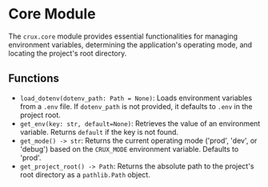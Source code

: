# Core Module

The `crux.core` module provides essential functionalities for managing environment variables, determining the application's operating mode, and locating the project's root directory.

## Functions

- `load_dotenv(dotenv_path: Path = None)`: Loads environment variables from a `.env` file. If `dotenv_path` is not provided, it defaults to `.env` in the project root.
- `get_env(key: str, default=None)`: Retrieves the value of an environment variable. Returns `default` if the key is not found.
- `get_mode() -> str`: Returns the current operating mode ('prod', 'dev', or 'debug') based on the `CRUX_MODE` environment variable. Defaults to 'prod'.
- `get_project_root() -> Path`: Returns the absolute path to the project's root directory as a `pathlib.Path` object.